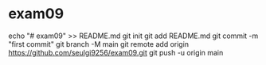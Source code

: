 # exam09
echo "# exam09" >> README.md
git init
git add README.md
git commit -m "first commit"
git branch -M main
git remote add origin https://github.com/seulgi9256/exam09.git
git push -u origin main
